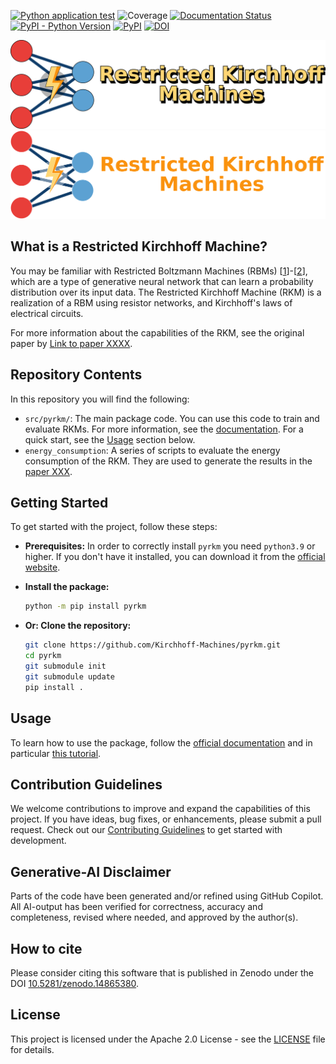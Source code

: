 [![Python application test](https://github.com/Kirchhoff-Machines/pyrkm/actions/workflows/test.yaml/badge.svg)](https://github.com/Kirchhoff-Machines/pyrkm/actions/workflows/test.yaml)
![Coverage](https://img.shields.io/endpoint?url=https://gist.githubusercontent.com/SCiarella/07cc3e145e56231a59fde8156485519b/raw/coverage_pyrkm.json)
[![Documentation Status](https://github.com/Kirchhoff-Machines/pyrkm/actions/workflows/docs.yaml/badge.svg)](https://kirchhoff-machines.github.io/pyrkm/)
[![PyPI - Python Version](https://img.shields.io/pypi/pyversions/pyrkm)](https://pypi.org/project/pyrkm/)
[![PyPI](https://img.shields.io/pypi/v/pyrkm)](https://pypi.org/project/pyrkm/)
[![DOI](https://zenodo.org/badge/928211837.svg)](https://doi.org/10.5281/zenodo.14865380)


![pyrkm banner](https://raw.githubusercontent.com/Kirchhoff-Machines/pyrkm/main/src/pyrkm/assets/logo-black.png#gh-light-mode-only)
![pyrkm banner](https://raw.githubusercontent.com/Kirchhoff-Machines/pyrkm/main/src/pyrkm/assets/logo-white.png#gh-dark-mode-only)


## What is a Restricted Kirchhoff Machine?
You may be familiar with Restricted Boltzmann Machines (RBMs) [[1](https://journals.aps.org/prl/abstract/10.1103/PhysRevLett.35.1792)]-[[2](https://www.science.org/doi/10.1126/science.1127647)], which are a type of generative neural network that can learn a probability distribution over its input data. The Restricted Kirchhoff Machine (RKM) is a realization of a RBM using resistor networks, and Kirchhoff's laws of electrical circuits.

For more information about the capabilities of the RKM, see the original paper by [Link to paper XXXX](https://google.com).

## Repository Contents
In this repository you will find the following:

- `src/pyrkm/`: The main package code. You can use this code to train and evaluate RKMs. For more information, see the [documentation](https://kirchhoff-machines.github.io/pyrkm/). For a quick start, see the [Usage](#Usage) section below.
- `energy_consumption`: A series of scripts to evaluate the energy consumption of the RKM. They are used to generate the results in the [paper XXX](https://google.com).

## Getting Started

To get started with the project, follow these steps:

- **Prerequisites:**
  In order to correctly install `pyrkm` you need `python3.9` or higher. If you don't have it installed, you can download it from the [official website](https://www.python.org/downloads/).

- **Install the package:**
   ```bash
   python -m pip install pyrkm
   ```

- **Or: Clone the repository:**
  ```bash
  git clone https://github.com/Kirchhoff-Machines/pyrkm.git
  cd pyrkm
  git submodule init
  git submodule update
  pip install .
  ```

## Usage

To learn how to use the package, follow the [official documentation](https://kirchhoff-machines.github.io/pyrkm/) and in particular [this tutorial](https://kirchhoff-machines.github.io/pyrkm/examples/first_example.ipynb).

## Contribution Guidelines

We welcome contributions to improve and expand the capabilities of this project. If you have ideas, bug fixes, or enhancements, please submit a pull request.
Check out our [Contributing Guidelines](CONTRIBUTING.md#Getting-started-with-development) to get started with development.

## Generative-AI Disclaimer

Parts of the code have been generated and/or refined using GitHub Copilot. All AI-output has been verified for correctness, accuracy and completeness, revised where needed, and approved by the author(s).

## How to cite

Please consider citing this software that is published in Zenodo under the DOI [10.5281/zenodo.14865380](https://doi.org/10.5281/zenodo.14865380).

## License

This project is licensed under the Apache 2.0 License - see the [LICENSE](LICENSE) file for details.
